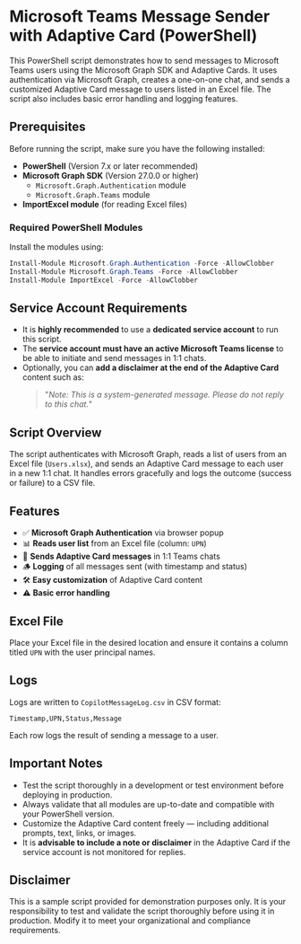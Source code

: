# Microsoft Teams Message Sender with Adaptive Card (PowerShell)

This PowerShell script demonstrates how to send messages to Microsoft Teams users using the Microsoft Graph SDK and Adaptive Cards. It uses authentication via Microsoft Graph, creates a one-on-one chat, and sends a customized Adaptive Card message to users listed in an Excel file. The script also includes basic error handling and logging features.

## Prerequisites

Before running the script, make sure you have the following installed:

- **PowerShell** (Version 7.x or later recommended)
- **Microsoft Graph SDK** (Version 27.0.0 or higher)
  - `Microsoft.Graph.Authentication` module
  - `Microsoft.Graph.Teams` module
- **ImportExcel module** (for reading Excel files)

### Required PowerShell Modules

Install the modules using:

```powershell
Install-Module Microsoft.Graph.Authentication -Force -AllowClobber
Install-Module Microsoft.Graph.Teams -Force -AllowClobber
Install-Module ImportExcel -Force -AllowClobber
```

## Service Account Requirements

- It is **highly recommended** to use a **dedicated service account** to run this script.
- The **service account must have an active Microsoft Teams license** to be able to initiate and send messages in 1:1 chats.
- Optionally, you can **add a disclaimer at the end of the Adaptive Card** content such as:
  > "*Note: This is a system-generated message. Please do not reply to this chat.*"

## Script Overview

The script authenticates with Microsoft Graph, reads a list of users from an Excel file (`Users.xlsx`), and sends an Adaptive Card message to each user in a new 1:1 chat. It handles errors gracefully and logs the outcome (success or failure) to a CSV file.

## Features

- ✅ **Microsoft Graph Authentication** via browser popup
- 📊 **Reads user list** from an Excel file (column: `UPN`)
- 🧾 **Sends Adaptive Card messages** in 1:1 Teams chats
- 🪵 **Logging** of all messages sent (with timestamp and status)
- 🛠️ **Easy customization** of Adaptive Card content
- ⚠️ **Basic error handling**

## Excel File

Place your Excel file in the desired location and ensure it contains a column titled `UPN` with the user principal names.

## Logs

Logs are written to `CopilotMessageLog.csv` in CSV format:

```
Timestamp,UPN,Status,Message
```

Each row logs the result of sending a message to a user.

## Important Notes

- Test the script thoroughly in a development or test environment before deploying in production.
- Always validate that all modules are up-to-date and compatible with your PowerShell version.
- Customize the Adaptive Card content freely — including additional prompts, text, links, or images.
- It is **advisable to include a note or disclaimer** in the Adaptive Card if the service account is not monitored for replies.

## Disclaimer

This is a sample script provided for demonstration purposes only. It is your responsibility to test and validate the script thoroughly before using it in production. Modify it to meet your organizational and compliance requirements.
